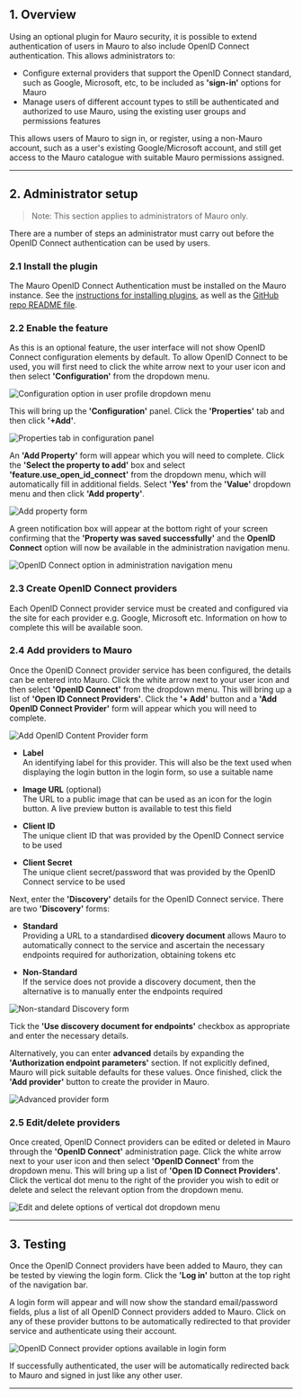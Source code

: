 
## 1. Overview

Using an optional plugin for Mauro security, it is possible to extend authentication of users in Mauro to also include OpenID Connect authentication. This allows administrators to:

* Configure external providers that support the OpenID Connect standard, such as Google, Microsoft, etc, to be included as **'sign-in'** options for Mauro
* Manage users of different account types to still be authenticated and authorized to use Mauro, using the existing user groups and permissions features

This allows users of Mauro to sign in, or register, using a non-Mauro account, such as a user's existing Google/Microsoft account, and still get access to the Mauro catalogue with suitable Mauro permissions assigned.

---

## 2. Administrator setup

> Note: This section applies to administrators of Mauro only.

There are a number of steps an administrator must carry out before the OpenID Connect authentication can be used by users.

### 2.1 Install the plugin

The Mauro OpenID Connect Authentication must be installed on the Mauro instance. See the [instructions for installing plugins](https://maurodatamapper.github.io/installing/docker/#additional-backend-plugins), as well as the [GitHub repo README file](https://github.com/MauroDataMapper-Plugins/mdm-plugin-authentication-openid-connect).

### 2.2 Enable the feature

As this is an optional feature, the user interface will not show OpenID Connect configuration elements by default. To allow OpenID Connect to be used, you will first need to click the white arrow next to your user icon and then select **'Configuration'** from the dropdown menu.

![Configuration option in user profile dropdown menu](../../user-guides/digital-object-identifiers/user-profile-configuration.png)

This will bring up the **'Configuration'** panel. Click the **'Properties'** tab and then click **'+Add'**.

![Properties tab in configuration panel](../../user-guides/digital-object-identifiers/properties-configuration-panel.png)

An **'Add Property'** form will appear which you will need to complete. Click the **'Select the property to add'** box and select **'feature.use_open_id_connect'** from the dropdown menu, which will automatically fill in additional fields. Select **'Yes'** from the **'Value'** dropdown menu and then click **'Add property'**.

![Add property form](add-property.png)

A green notification box will appear at the bottom right of your screen confirming that the **'Property was saved successfully'** and the **OpenID Connect** option will now be available in the administration navigation menu.

![OpenID Connect option in administration navigation menu](openid-connect-navigation-menu.png)

### 2.3 Create OpenID Connect providers

Each OpenID Connect provider service must be created and configured via the site for each provider e.g. Google, Microsoft etc. Information on how to complete this will be available soon.

### 2.4 Add providers to Mauro

Once the OpenID Connect provider service has been configured, the details can be entered into Mauro. Click the white arrow next to your user icon and then select **'OpenID Connect'** from the dropdown menu. This will bring up a list of **'Open ID Connect Providers'**. Click the **'+ Add'** button and a **'Add OpenID Connect Provider'** form will appear which you will need to complete. 

![Add OpenID Content Provider form](add-openid-provider.png)

* **Label**  
	An identifying label for this provider. This will also be the text used when displaying the login button in the login form, so use a suitable name

* **Image URL** (optional)  
	The URL to a public image that can be used as an icon for the login button.
	A live preview button is available to test this field

* **Client ID**  
	The unique client ID that was provided by the OpenID Connect service to be used

* **Client Secret**  
	The unique client secret/password that was provided by the OpenID Connect service to be used

Next, enter the **'Discovery'** details for the OpenID Connect service. There are two **'Discovery'** forms:

* **Standard**  
	Providing a URL to a standardised **dicovery document** allows Mauro to automatically connect to the service and ascertain the necessary endpoints required for authorization, obtaining tokens etc

* **Non-Standard**  
	If the service does not provide a discovery document, then the alternative is to manually enter the endpoints required
	
![Non-standard Discovery form](discovery-non-standard.png)

Tick the **'Use discovery document for endpoints'** checkbox as appropriate and enter the necessary details.

Alternatively, you can enter **advanced** details by expanding the **'Authorization endpoint parameters'** section. If not explicitly defined, Mauro will pick suitable defaults for these values. Once finished, click the **'Add provider'** button to create the provider in Mauro.

![Advanced provider form](advanced-provider-form.png)

### 2.5 Edit/delete providers

Once created, OpenID Connect providers can be edited or deleted in Mauro through the **'OpenID Connect'** administration page. Click the white arrow next to your user icon and then select **'OpenID Connect'** from the dropdown menu. This will bring up a list of **'Open ID Connect Providers'**. Click the vertical dot menu to the right of the provider you wish to edit or delete and select the relevant option from the dropdown menu. 

![Edit and delete options of vertical dot dropdown menu](edit-providers.png)

---

## 3. Testing

Once the OpenID Connect providers have been added to Mauro, they can be tested by viewing the login form. Click the **'Log in'** button at the top right of the navigation bar.

A login form will appear and will now show the standard email/password fields, plus a list of all OpenID Connect providers added to Mauro. Click on any of these provider buttons to be automatically redirected to that provider service and authenticate using their account.

![OpenID Connect provider options available in login form](new-login-form.png)

If successfully authenticated, the user will be automatically redirected back to Mauro and signed in just like any other user.

---